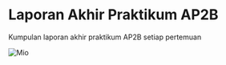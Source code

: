 # Laporan Akhir Praktikum AP2B

Kumpulan laporan akhir praktikum AP2B setiap pertemuan

![Mio](https://tenor.com/sUQm.gif)